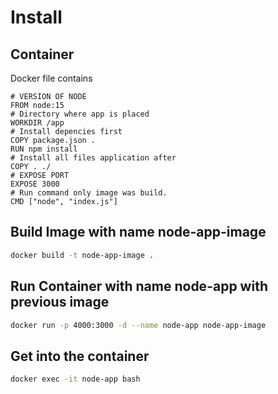 # Install

## Container
Docker file contains
```Docker
# VERSION OF NODE
FROM node:15
# Directory where app is placed 
WORKDIR /app
# Install depencies first 
COPY package.json .
RUN npm install
# Install all files application after
COPY . ./
# EXPOSE PORT
EXPOSE 3000
# Run command only image was build.
CMD ["node", "index.js"]
```

## Build Image with name node-app-image
```Bash
docker build -t node-app-image .
```

## Run Container with name node-app with previous image
```Bash
docker run -p 4000:3000 -d --name node-app node-app-image
```

## Get into the container
```Bash
docker exec -it node-app bash
```
